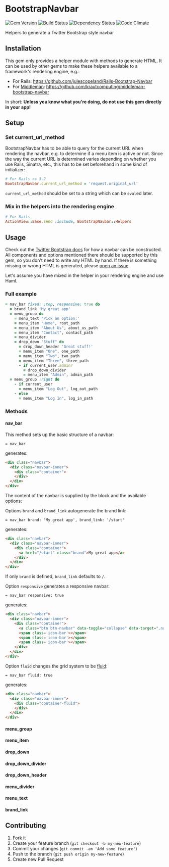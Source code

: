 # BootstrapNavbar

[![Gem Version](https://badge.fury.io/rb/bootstrap_navbar.png)](http://badge.fury.io/rb/bootstrap_navbar)
[![Build Status](https://secure.travis-ci.org/krautcomputing/bootstrap_navbar.png)](http://travis-ci.org/krautcomputing/bootstrap_navbar)
[![Dependency Status](https://gemnasium.com/krautcomputing/bootstrap_navbar.png)](https://gemnasium.com/krautcomputing/bootstrap_navbar)
[![Code Climate](https://codeclimate.com/github/krautcomputing/bootstrap_navbar.png)](https://codeclimate.com/github/krautcomputing/bootstrap_navbar)

Helpers to generate a Twitter Bootstrap style navbar

## Installation

This gem only provides a helper module with methods to generate HTML. It can be used by other gems to make these helpers available to a framework's rendering engine, e.g.:

* For Rails: https://github.com/julescopeland/Rails-Bootstrap-Navbar
* For [Middleman](http://middlemanapp.com/): https://github.com/krautcomputing/middleman-bootstrap-navbar

In short: __Unless you know what you're doing, do not use this gem directly in your app!__

## Setup

### Set current_url_method

BootstrapNavbar has to be able to query for the current URL when rendering the navbar, e.g. to determine if a menu item is active or not. Since the way the current URL is determined varies depending on whether you use Rails, Sinatra, etc., this has to be set beforehand in some kind of initializer:

```ruby
# For Rails >= 3.2
BootstrapNavbar.current_url_method = 'request.original_url'
```

`current_url_method` should be set to a string which can be `eval`ed later.

### Mix in the helpers into the rendering engine

```ruby
# For Rails
ActionView::Base.send :include, BootstrapNavbar::Helpers
```

## Usage

Check out the [Twitter Bootstrap docs](http://twitter.github.io/bootstrap/components.html#navbar) for how a navbar can be constructed. All components and options mentioned there should be supported by this gem, so you don't need to write any HTML by hand. If there is something missing or wrong HTML is generated, please [open an issue](https://github.com/krautcomputing/bootstrap_navbar/issues).

Let's assume you have mixed in the helper in your rendering engine and use Haml.

### Full example

```ruby
= nav_bar fixed: :top, responsive: true do
  = brand_link 'My great app'
  = menu_group do
    = menu_text 'Pick an option:'
    = menu_item "Home", root_path
    = menu_item "About Us", about_us_path
    = menu_item "Contact", contact_path
    = menu_divider
    = drop_down "Stuff" do
      = drop_down_header 'Great stuff!'
      = menu_item "One", one_path
      = menu_item "Two", two_path
      = menu_item "Three", three_path
      - if current_user.admin?
        = drop_down_divider
        = menu_item "Admin", admin_path
  = menu_group :right do
    - if current_user
      = menu_item "Log Out", log_out_path
    - else
      = menu_item "Log In", log_in_path
```

### Methods

#### nav_bar

This method sets up the basic structure of a navbar:

```haml
= nav_bar
```

generates:

```html
<div class="navbar">
  <div class="navbar-inner">
    <div class="container">
    </div>
  </div>
</div>
```

The content of the navbar is supplied by the block and the available options:

Options `brand` and `brand_link` autogenerate the brand link:

```haml
= nav_bar brand: 'My great app', brand_link: '/start'
```

generates:

```html
<div class="navbar">
  <div class="navbar-inner">
    <div class="container">
      <a href="/start" class="brand">My great app</a>
    </div>
  </div>
</div>
```

If only `brand` is defined, `brand_link` defaults to `/`.

Option `responsive` generates a responsive navbar:

```haml
= nav_bar responsive: true
```

generates:

```html
<div class="navbar">
  <div class="navbar-inner">
    <div class="container">
      <a class="btn btn-navbar" data-toggle="collapse" data-target=".nav-collapse">
      <span class='icon-bar'></span>
      <span class='icon-bar'></span>
      <span class='icon-bar'></span>
    </div>
  </div>
</div>
```

Option `fluid` changes the grid system to be [fluid](http://twitter.github.io/bootstrap/scaffolding.html#fluidGridSystem):

```haml
= nav_bar fluid: true
```

generates:

```html
<div class="navbar">
  <div class="navbar-inner">
    <div class="container-fluid">
    </div>
  </div>
</div>
```

#### menu_group

#### menu_item

#### drop_down

#### drop_down_divider

#### drop_down_header

#### menu_divider

#### menu_text

#### brand_link

## Contributing

1. Fork it
2. Create your feature branch (`git checkout -b my-new-feature`)
3. Commit your changes (`git commit -am 'Add some feature'`)
4. Push to the branch (`git push origin my-new-feature`)
5. Create new Pull Request
